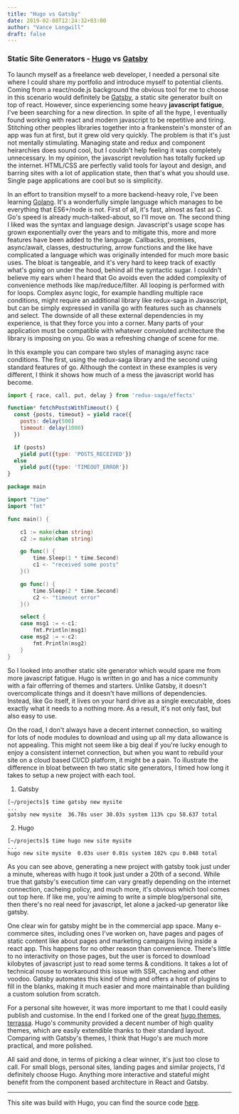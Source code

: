 ```yaml
---
title: "Hugo vs Gatsby"
date: 2019-02-08T12:24:32+03:00
author: "Vance Longwill"
draft: false
---
```


### Static Site Generators - [Hugo](http://gohugo.io/) vs [Gatsby](http://gatsbyjs.org/)

To launch myself as a freelance web developer, I needed a personal site where I could share my portfolio and introduce myself to potential clients. Coming from a react/node.js background the obvious tool for me to choose in this scenario would definitely be [Gatsby](http://gatsbyjs.org/), a static site generator built on top of react. However, since experiencing some heavy **javascript fatigue**, I've been searching for a new direction. In spite of all the hype, I eventually found working with react and modern javascript to be repetitive and tiring. Stitching other peoples libraries together into a frankenstein's monster of an app was fun at first, but it grew old very quickly. The problem is that it's just not mentally stimulating. Managing state and redux and component heirarchies does sound cool, but I couldn't help feeling it was completely unnecessary. In my opinion, the javascript revolution has totally fucked up the internet. HTML/CSS are perfectly valid tools for layout and design, and barring sites with a lot of application state, then that's what you should use. Single page applications are cool but so is simplicity.

In an effort to transition myself to a more backend-heavy role, I've been learning [Golang](https://golang.org). It's a wonderfully simple language which manages to be everything that ES6+/node is not. First of all, it's fast, almost as fast as C. Go's speed is already much-talked-about, so I'll move on. The second thing I liked was the syntax and language design. Javascript's usage scope has grown exponentially over the years and to mitigate this, more and more features have been added to the language. Callbacks, promises, async/await, classes, destructuring, arrow functions and the like have complicated a language which was originally intended for much more basic uses. The bloat is tangeable, and it's very hard to keep track of exactly what's going on under the hood, behind all the syntactic sugar. I couldn't believe my ears when I heard that Go avoids even the added complexity of convenience methods like map/reduce/filter. All looping is performed with for loops. Complex async logic, for example handling multiple race conditions, might require an additional library like redux-saga in Javascript, but can be simply expressed in vanilla go with features such as channels and select. The downside of all these external dependencies in my experience, is that they force you into a corner. Many parts of your application must be compatible with whatever convoluted architecture the library is imposing on you. Go was a refreshing change of scene for me. 

In this example you can compare two styles of managing async race conditions. The first, using the redux-saga library and the second using standard features of go. Although the context in these examples is very different, I think it shows how much of a mess the javascript world has become.

```js
import { race, call, put, delay } from 'redux-saga/effects'

function* fetchPostsWithTimeout() {
  const {posts, timeout} = yield race({
    posts: delay(500)
    timeout: delay(1000)
  })

  if (posts)
    yield put({type: 'POSTS_RECEIVED'})
  else
    yield put({type: 'TIMEOUT_ERROR'})
}
```

```go
package main

import "time"
import "fmt"

func main() {

    c1 := make(chan string)
    c2 := make(chan string)

    go func() {
        time.Sleep(1 * time.Second)
        c1 <- "received some posts"
    }()

    go func() {
        time.Sleep(2 * time.Second)
        c2 <- "timeout error"
    }()

    select {
    case msg1 := <-c1:
        fmt.Println(msg1)
    case msg2 := <-c2:
        fmt.Println(msg2)
    }
}
```


So I looked into another static site generator which would spare me from more javascript fatigue. Hugo is written in go and has a nice community with a fair offerring of themes and starters. Unlike Gatsby, it doesn't overcomplicate things and it doesn't have millions of dependencies. Instead, like Go itself, it lives on your hard drive as a single executable, does exactly what it needs to a nothing more. As a result, it's not only fast, but also easy to use.

On the road, I don't always have a decent internet connection, so waiting for lots of node modules to download and using up all my data allowance is not appealing. This might not seem like a big deal if you're lucky enough to enjoy a consistent internet connection, but when you want to rebuild your site on a cloud based CI/CD platform, it might be a pain. To illustrate the difference in bloat between th two static site generators, I timed how long it takes to setup a new project with each tool.

1. Gatsby
  ```
  [~/projects]$ time gatsby new mysite
  ...
  gatsby new mysite  36.78s user 30.03s system 113% cpu 58.637 total
  ```
2. Hugo
```
[~/projects]$ time hugo new site mysite
...
hugo new site mysite  0.03s user 0.01s system 102% cpu 0.048 total
```

As you can see above, generating a new project with gatsby took just under a minute, whereas with hugo it took just under a 20th of a second. While true that gatsby's execution time can vary greatly depending on the internet connection, cacheing policy, and much more, it's obvious which tool comes out top here. If like me, you're aiming to write a simple blog/personal site, then there's no real need for javascript, let alone a jacked-up generator like gatsby.

One clear win for gatsby might be in the commercial app space. Many e-commerce sites, including ones I've worken on, have pages and pages of static content like about pages and marketing campaigns living inside a react app. This happens for no other reason than convenience. There's little to no interactivity on those pages, but the user is forced to download kilobytes of javascript just to read some terms & conditions. It takes a lot of technical nouse to workaround this issue with SSR, cacheing and other voodoo. Gatsby automates this kind of thing and offers a host of plugins to fill in the blanks, making it much easier and more maintainable than building a custom solution from scratch.

For a personal site however, it was more important to me that I could easily publish and customise.  In the end I forked one of the great [hugo themes](https://themes.gohugo.io), [terrassa](https://themes.gohugo.io/hugo-terrassa-theme/). Hugo's community provided a decent number of high quality themes, which are easily extendible thanks to their standard layout. Comparing with Gatsby's themes, I think that Hugo's are much more practical, and more polished.

All said and done, in terms of picking a clear winner, it's just too close to call. For small blogs, personal sites, landing pages and similar projects, I'd definitely choose Hugo. Anything more interactive and stateful might benefit from the component based architecture in React and Gatsby.

___ 

This site was build with Hugo, you can find the source code [here](https://github.com/VanceLongwill/vancelongwill.github.io).

